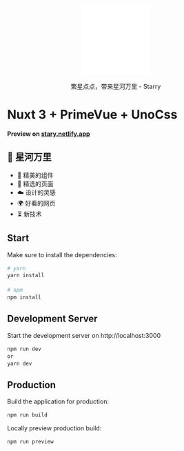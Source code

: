<p align="center">
  <img width="160" src="./public/images/logo-white.svg">
</p>
<p align="center">
    <span>繁星点点，带来星河万里 - Starry</span>
</p>

# Nuxt 3  + PrimeVue + UnoCss

**Preview on [stary.netlify.app](https://stary.netlify.app)**

## 🎉 星河万里

- 🌟 精美的组件
- 🗻 精选的页面
- ☁️ 设计的灵感
- 🌍 好看的网页
- ⏳ 新技术

## Start

Make sure to install the dependencies:

```bash
# yarn
yarn install

# npm
npm install

```

## Development Server

Start the development server on http://localhost:3000

```bash
npm run dev
or 
yarn dev
```

## Production

Build the application for production:

```bash
npm run build
```

Locally preview production build:

```bash
npm run preview
```
